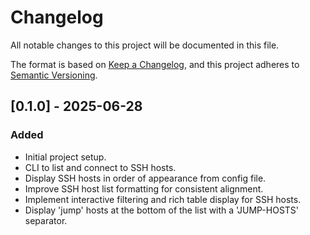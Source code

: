 
# Changelog

All notable changes to this project will be documented in this file.

The format is based on [Keep a Changelog](https://keepachangelog.com/en/1.0.0/),
and this project adheres to [Semantic Versioning](https://semver.org/spec/v2.0.0.html).

## [0.1.0] - 2025-06-28

### Added
- Initial project setup.
- CLI to list and connect to SSH hosts.
- Display SSH hosts in order of appearance from config file.
- Improve SSH host list formatting for consistent alignment.
- Implement interactive filtering and rich table display for SSH hosts.
- Display 'jump' hosts at the bottom of the list with a 'JUMP-HOSTS' separator.
